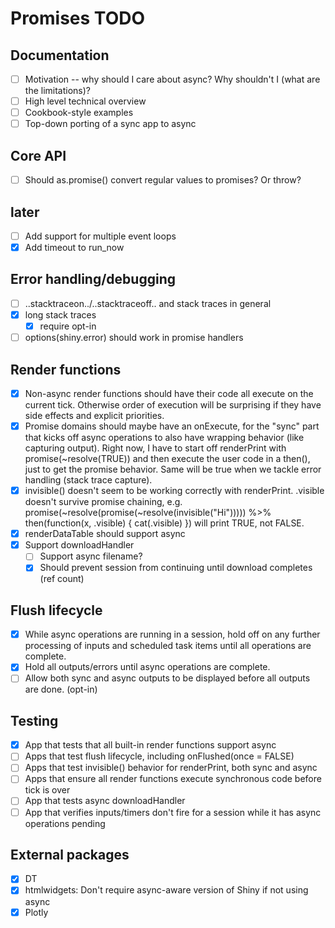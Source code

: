 # Promises TODO

## Documentation

- [ ] Motivation -- why should I care about async? Why shouldn't I (what are the limitations)?
- [ ] High level technical overview
- [ ] Cookbook-style examples
- [ ] Top-down porting of a sync app to async

## Core API
- [ ] Should as.promise() convert regular values to promises? Or throw?

## later
- [ ] Add support for multiple event loops
- [x] Add timeout to run_now

## Error handling/debugging
- [ ] ..stacktraceon../..stacktraceoff.. and stack traces in general
- [x] long stack traces
  - [x] require opt-in
- [ ] options(shiny.error) should work in promise handlers

## Render functions
- [x] Non-async render functions should have their code all execute on the current tick. Otherwise order of execution will be surprising if they have side effects and explicit priorities.
- [x] Promise domains should maybe have an onExecute, for the "sync" part that kicks off async operations to also have wrapping behavior (like capturing output). Right now, I have to start off renderPrint with promise(~resolve(TRUE)) and then execute the user code in a then(), just to get the promise behavior. Same will be true when we tackle error handling (stack trace capture).
- [x] invisible() doesn't seem to be working correctly with renderPrint. .visible doesn't survive promise chaining, e.g. promise(~resolve(promise(~resolve(invisible("Hi"))))) %>% then(function(x, .visible) { cat(.visible) }) will print TRUE, not FALSE.
- [x] renderDataTable should support async
- [x] Support downloadHandler
  - [ ] Support async filename?
  - [x] Should prevent session from continuing until download completes (ref count)

## Flush lifecycle
- [x] While async operations are running in a session, hold off on any further processing of inputs and scheduled task items until all operations are complete.
- [x] Hold all outputs/errors until async operations are complete.
- [ ] Allow both sync and async outputs to be displayed before all outputs are done. (opt-in)

## Testing
- [x] App that tests that all built-in render functions support async
- [ ] Apps that test flush lifecycle, including onFlushed(once = FALSE)
- [ ] Apps that test invisible() behavior for renderPrint, both sync and async
- [ ] Apps that ensure all render functions execute synchronous code before tick is over
- [ ] App that tests async downloadHandler
- [ ] App that verifies inputs/timers don't fire for a session while it has async operations pending

## External packages
- [x] DT
- [x] htmlwidgets: Don't require async-aware version of Shiny if not using async
- [x] Plotly
